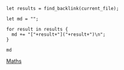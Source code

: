 ```mcomp
let results = find_backlink(current_file);

let md = "";

for result in results {
  md += "["+result+"]("+result+")\n";
}

md
```

[Maths](Maths.md)
